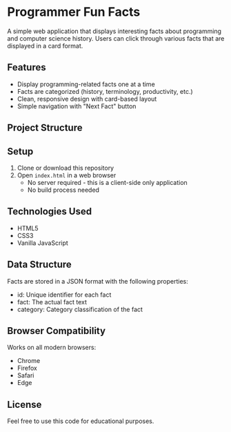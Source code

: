 # Programmer Fun Facts

A simple web application that displays interesting facts about programming and computer science history. Users can click through various facts that are displayed in a card format.

## Features

- Display programming-related facts one at a time
- Facts are categorized (history, terminology, productivity, etc.)
- Clean, responsive design with card-based layout
- Simple navigation with "Next Fact" button

## Project Structure


## Setup

1. Clone or download this repository
2. Open `index.html` in a web browser
   - No server required - this is a client-side only application
   - No build process needed

## Technologies Used

- HTML5
- CSS3
- Vanilla JavaScript

## Data Structure

Facts are stored in a JSON format with the following properties:
- id: Unique identifier for each fact
- fact: The actual fact text
- category: Category classification of the fact

## Browser Compatibility

Works on all modern browsers:
- Chrome
- Firefox
- Safari
- Edge

## License

Feel free to use this code for educational purposes.
